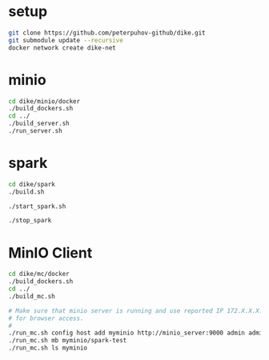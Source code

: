 setup
=====

```bash
git clone https://github.com/peterpuhov-github/dike.git
git submodule update --recursive
docker network create dike-net
```

minio
=============
```bash
cd dike/minio/docker
./build_dockers.sh
cd ../
./build_server.sh
./run_server.sh
```
spark
=============
```bash
cd dike/spark
./build.sh

./start_spark.sh

./stop_spark
```

MinIO Client
=============
```bash
cd dike/mc/docker
./build_dockers.sh
cd ../
./build_mc.sh

# Make sure that minio server is running and use reported IP 172.X.X.X:9000
# for browser access.
# 
./run_mc.sh config host add myminio http://minio_server:9000 admin admin123
./run_mc.sh mb myminio/spark-test
./run_mc.sh ls myminio
```